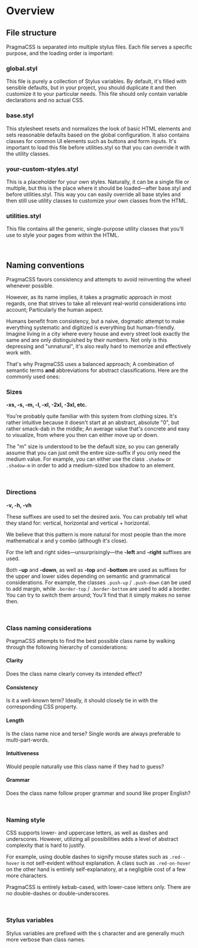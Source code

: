# Overview


## File structure

PragmaCSS is separated into multiple stylus files. Each file serves a specific purpose, and the loading order
is important:

### global.styl
This file is purely a collection of Stylus variables. By default, it's filled with sensible defaults,
but in your project, you should duplicate it and then customize it to your particular needs.
This file should only contain variable declarations and no actual CSS.

### base.styl
This stylesheet resets and normalizes the look of basic HTML elements and sets reasonable defaults based on
the global configuration. It also contains classes for common UI elements such as buttons and form inputs.
It's important to load this file before utilities.styl so that you can override it with the utility classes.

### your-custom-styles.styl
This is a placeholder for your own styles. Naturally, it can be a single file or multiple, but this is
the place where it should be loaded&mdash;after base.styl and before utilities.styl. This way you can easily
override all base styles and then still use utility classes to customize your own classes from the HTML.

### utilities.styl
This file contains all the generic, single-purpose utility classes that you'll use to style your pages
from within the HTML.

<br>

## Naming conventions

PragmaCSS favors consistency and attempts to avoid reinventing the wheel whenever possible.

However, as its name implies, it takes a pragmatic approach in most regards, one that strives to take
all relevant real-world considerations into account; Particularly the human aspect.

Humans benefit from consistency, but a naive, dogmatic attempt to make everything systematic and digitized
is everything but human-friendly. Imagine living in a city where every house and every street look exactly
the same and are only distinguished by their numbers. Not only is this depressing and "unnatural",
it's also really hard to memorize and effectively work with.

That's why PragmaCSS uses a balanced approach; A combination of semantic terms **and** abbreviations for abstract
classifications. Here are the commonly used ones:

### Sizes

**-xs, -s, -m, -l, -xl, -2xl, -3xl, etc.**

You're probably quite familiar with this system from clothing sizes.
It's rather intuitive because it doesn't start at an abstract, absolute "0", but rather smack-dab in the middle;
An average value that's concrete and easy to visualize, from where you then can either move up or down.

The "m" size is understood to be the default size, so you can generally assume that you can just omit the entire
size-suffix if you only need the medium value. For example, you can either use the class `.shadow` or
`.shadow-m` in order to add a medium-sized box shadow to an element.

<br>

### Directions

**-v, -h, -vh**

These suffixes are used to set the desired axis. You can probably tell what they stand for:
vertical, horizontal and vertical + horizontal.

We believe that this pattern is more natural for most people than the more mathematical x and y combo (although
it's close).

For the left and right sides&mdash;unsurprisingly&mdash;the **-left** and **-right** suffixes are used.

Both **-up** and **-down**, as well as **-top** and **-bottom** are used as suffixes for the upper and lower sides
depending on semantic and grammatical considerations. For example, the classes `.push-up` / `.push-down` can be used
to add margin, while `.border-top` / `.border-bottom` are used to add a border. You can try to switch them around;
You'll find that it simply makes no sense then.

<br>

### Class naming considerations

PragmaCSS attempts to find the best possible class name by walking through the following hierarchy of considerations:

#### Clarity
Does the class name clearly convey its intended effect?

#### Consistency
Is it a well-known term? Ideally, it should closely tie in with the corresponding CSS property.

#### Length
Is the class name nice and terse? Single words are always preferable to multi-part-words.

#### Intuitiveness
Would people naturally use this class name if they had to guess?

#### Grammar
Does the class name follow proper grammar and sound like proper English?

<br>

### Naming style

CSS supports lower- and uppercase letters, as well as dashes and underscores. However, utilizing all possibilities
adds a level of abstract complexity that is hard to justify.

For example, using double dashes to signify mouse states such as `.red--hover` is not self-evident without
explanation. A class such as `.red-on-hover` on the other hand is entirely self-explanatory, at a negligible
cost of a few more characters.

PragmaCSS is entirely kebab-cased, with lower-case letters only. There are no double-dashes or double-underscores.

<br>

### Stylus variables

Stylus variables are prefixed with the `$` character and are generally much more verbose than class names.
